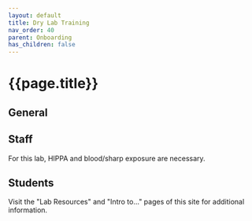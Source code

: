 ```yaml
---
layout: default
title: Dry Lab Training
nav_order: 40
parent: Onboarding
has_children: false
---
```


# {{page.title}}

## General

## Staff

 For this lab, HIPPA and blood/sharp exposure are necessary.

## Students

Visit the "Lab Resources" and "Intro to..." pages of this site for additional information.
